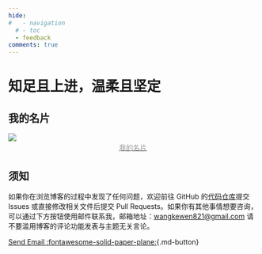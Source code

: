 ```yaml
---
hide:
#   - navigation
  # - toc
  - feedback
comments: true
---
```

# 知足且上进，温柔且坚定

## 我的名片

<a href="https://muselink.cc/Wcowin" target="_blank">
  <img src="https://pbxt.replicate.delivery/hlNUcSkvwvYyOVrVC1E4bSWtX5gLQDzd1dAehfgiRAdtzxdRA/out..jpg"  >
  <center>
    <div style="color:orange; 
    color: #999;
    padding: 2px;">我的名片</div>
  </center>  
</a>

## 须知
如果你在浏览博客的过程中发现了任何问题，欢迎前往 GitHub 的[代码仓库](https://github.com/Wcowin/Wcowin.github.io)提交 Issues 或直接修改相关文件后提交 Pull Requests。如果你有其他事情想要咨询，可以通过下方按钮使用邮件联系我，邮箱地址：<wangkewen821@gmail.com>  请不要滥用博客的评论功能发表与主题无关言论。

[Send Email :fontawesome-solid-paper-plane:](mailto:<wangkewen821@gmail.com>){.md-button}
